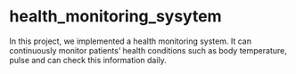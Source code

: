 # health_monitoring_sysytem
In this project, we implemented a  health monitoring system. It can continuously monitor patients’ health conditions such as body temperature, pulse and can check this information daily. 

